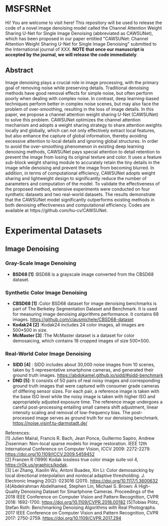 
# MSFSRNet
Hi! You are welcome to visit here! This repository will be used to release the code of a novel image denoising model called the Channel Attention Weight Sharing U-Net for Single Image Denoising (abbreviated as CAWSUNet), which has been proposed in our paper entitled "CAWSUNet: Channel Attention Weight Sharing U-Net for Single Image Denoising" submitted to the International journal of XXX. **NOTE that once our manuscript is accepted by the journal, we will release the code immediately**. 
## Abstract

 <p> Image denoising plays a crucial role in image processing, with the primary goal of removing noise while preserving details. 
Traditional denoising methods have good removal effects for simple noise, but often perform poorly when dealing with complex noise. In contrast, deep learning-based techniques perform better in complex noise scenes, but may also face the problem of over-smoothing, resulting in the loss of image details. In this paper, we propose a channel attention weight sharing U-Net (CAWSUNet) to solve this problem. CAWSUNet optimizes the channel attention mechanism and adopts a weight sharing strategy to share attention weights locally and globally, which can not only effectively extract local features, but also enhance the capture of global information, thereby avoiding excessive attention to local details and ignoring global structures. In order to avoid the over-smoothing phenomenon in existing deep learning denoising methods, CAWSUNet pays special attention to detail retention to prevent the image from losing its original texture and color. It uses a feature sub-block weight sharing module to accurately retain the tiny details in the image while denoising and prevent the image from becoming blurred. In addition, in terms of computational efficiency, CAWSUNet adopts weight sharing and lightweight design to significantly reduce the number of parameters and computation of the model. To validate the effectiveness of the proposed method, extensive experiments were conducted on four synthetic datasets and two real-world datasets. The results demonstrate that the CAWSUNet model significantly outperforms existing methods in both denoising effectiveness and computational efficiency. Codes are available at https://github.com/hu-cv/CAWSUNet.
 </p>
 
# Experimental Datasets
## Image Denoising
###  Gray-Scale Image Denoising
* **BSD68 [1]** :BSD68 is a grayscale image converted from the CBSD68 dataset.
###  Synthetic Color Image Denoising
* **CBSD68 [1]** :Color BSD68 dataset for image denoising benchmarks is part of The Berkeley Segmentation Dataset and Benchmark. It is used for measuring image denoising algorithms performance. It contains 68 images. https://github.com/clausmichele/CBSD68-dataset
* **Kodak24 [2]** :Kodak24 includes 24 color images, all images are 500*500 in size.
* **McMaster [3]** :The McMaster dataset is a dataset for color demosaicing, which contains 18 cropped images of size 500×500.
###  Real-World Color Image Denoising
* **SIDD [4]** :  SIDD includes about 30,000 noise images from 10 scenes, taken by 5 representative smartphone cameras, and generated their ground truth images. https://abdokamel.github.io/sidd/#sidd-benchmark
* **DND [5]**:  It consists of 50 pairs of real noisy images and corresponding ground truth images that were captured with consumer grade cameras of differing sensor sizes. For each pair, a reference image is taken with the base ISO level while the noisy image is taken with higher ISO and appropriately adjusted exposure time. The reference image undergoes a careful post-processing entailing small camera shift adjustment, linear intensity scaling and removal of low-frequency bias. The post-processed image serves as ground truth for our denoising benchmark. https://noise.visinf.tu-darmstadt.de/


References: <br>
[1] Julien Mairal, Francis R. Bach, Jean Ponce, Guillermo Sapiro, Andrew Zisserman: Non-local sparse models for image restoration. IEEE 12th International Conference on Computer Vision, ICCV 2009: 2272-2279. https://doi.org/10.1109/ICCV.2009.5459452 <br>
[2] Franzen R (1999) Kodak lossless true color image suite vol 4, https://r0k.us/graphics/kodak. <br>
[3] Lei Zhang, Xiaolin Wu, Antoni Buades, Xin Li: Color demosaicking by local directional interpolation and nonlocal adaptive thresholding. J. Electronic Imaging 20(2): 023016 (2011). https://doi.org/10.1117/1.3600632 <br>
[4]Abdelrahman Abdelhamed, Stephen Lin, Michael S. Brown: A High-Quality Denoising Dataset for Smartphone Cameras. Proceedings of the 2018 IEEE Conference on Computer Vision and Pattern Recognition, CVPR 2018: 1692-1700. https://doi.org/10.1109/CVPR.2018.00182 
[5]Tobias Plötz, Stefan Roth: Benchmarking Denoising Algorithms with Real Photographs. 2017 IEEE Conference on Computer Vision and Pattern Recognition, CVPR 2017: 2750-2759. https://doi.org/10.1109/CVPR.2017.294 




